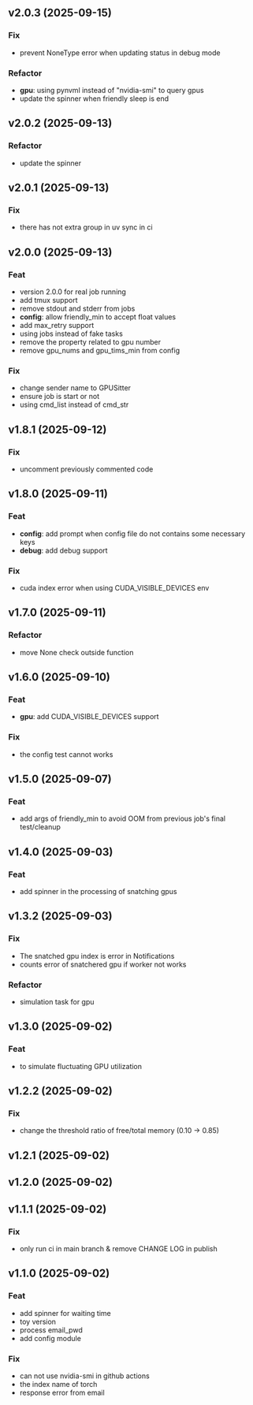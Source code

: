 ## v2.0.3 (2025-09-15)

### Fix

- prevent NoneType error when updating status in debug mode

### Refactor

- **gpu**: using pynvml instead of "nvidia-smi" to query gpus
- update the spinner when friendly sleep is end

## v2.0.2 (2025-09-13)

### Refactor

- update the spinner

## v2.0.1 (2025-09-13)

### Fix

- there has not extra group in uv sync in ci

## v2.0.0 (2025-09-13)

### Feat

- version 2.0.0 for real job running
- add tmux support
- remove stdout and stderr from jobs
- **config**: allow friendly_min to accept float values
- add max_retry support
- using jobs instead of fake tasks
- remove the property related to gpu number
- remove gpu_nums and gpu_tims_min from config

### Fix

- change sender name to GPUSitter
- ensure job is start or not
- using cmd_list instead of cmd_str

## v1.8.1 (2025-09-12)

### Fix

- uncomment previously commented code

## v1.8.0 (2025-09-11)

### Feat

- **config**: add prompt when config file do not contains some necessary keys
- **debug**: add debug support

### Fix

- cuda index error when using CUDA_VISIBLE_DEVICES env

## v1.7.0 (2025-09-11)

### Refactor

- move None check outside function

## v1.6.0 (2025-09-10)

### Feat

- **gpu**: add CUDA_VISIBLE_DEVICES support

### Fix

- the config test cannot works

## v1.5.0 (2025-09-07)

### Feat

- add args of friendly_min to avoid OOM from previous job's final test/cleanup

## v1.4.0 (2025-09-03)

### Feat

- add spinner in the processing of snatching gpus

## v1.3.2 (2025-09-03)

### Fix

- The snatched gpu index is error in Notifications
- counts error of snatchered gpu if worker not works

### Refactor

- simulation task for gpu

## v1.3.0 (2025-09-02)

### Feat

- to simulate fluctuating GPU utilization

## v1.2.2 (2025-09-02)

### Fix

- change the threshold ratio of free/total memory (0.10 -> 0.85)

## v1.2.1 (2025-09-02)

## v1.2.0 (2025-09-02)

## v1.1.1 (2025-09-02)

### Fix

- only run ci in main branch & remove CHANGE LOG in publish

## v1.1.0 (2025-09-02)

### Feat

- add spinner for waiting time
- toy version
- process email_pwd
- add config module

### Fix

- can not use nvidia-smi in github actions
- the index name of torch
- response error from email

